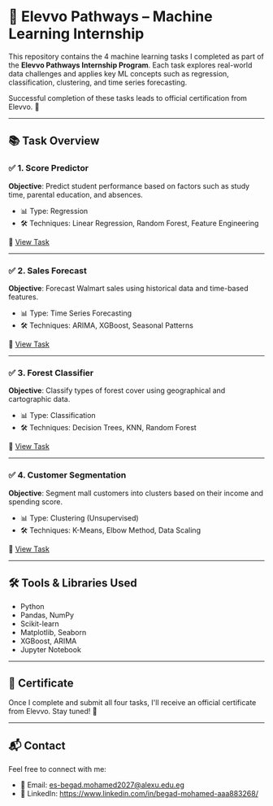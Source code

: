 # 🌟 Elevvo Pathways – Machine Learning Internship

This repository contains the 4 machine learning tasks I completed as part of the **Elevvo Pathways Internship Program**. Each task explores real-world data challenges and applies key ML concepts such as regression, classification, clustering, and time series forecasting.

Successful completion of these tasks leads to official certification from Elevvo. 🏅

---

## 📚 Task Overview

### ✅ 1. Score Predictor
**Objective**: Predict student performance based on factors such as study time, parental education, and absences.

- 📊 Type: Regression
- 🛠️ Techniques: Linear Regression, Random Forest, Feature Engineering

📁 [View Task]([./task1-score-predictor](https://github.com/Begadmohamed/Elevvo-pathways-ML-internship/blob/main/Task1-Students_score_Prediction.ipynb))

---

### ✅ 2. Sales Forecast
**Objective**: Forecast Walmart sales using historical data and time-based features.

- 📊 Type: Time Series Forecasting
- 🛠️ Techniques: ARIMA, XGBoost, Seasonal Patterns

📁 [View Task](./task2-sales-forecast)

---

### ✅ 3. Forest Classifier
**Objective**: Classify types of forest cover using geographical and cartographic data.

- 📊 Type: Classification
- 🛠️ Techniques: Decision Trees, KNN, Random Forest

📁 [View Task](./task3-forest-classifier)

---

### ✅ 4. Customer Segmentation
**Objective**: Segment mall customers into clusters based on their income and spending score.

- 📊 Type: Clustering (Unsupervised)
- 🛠️ Techniques: K-Means, Elbow Method, Data Scaling

📁 [View Task](./task4-customer-segmentation)

---

## 🛠️ Tools & Libraries Used

- Python
- Pandas, NumPy
- Scikit-learn
- Matplotlib, Seaborn
- XGBoost, ARIMA
- Jupyter Notebook

---

## 📜 Certificate

Once I complete and submit all four tasks, I'll receive an official certificate from Elevvo. Stay tuned! 🧾

---

## 📬 Contact

Feel free to connect with me:

- 📧 Email: es-begad.mohamed2027@alexu.edu.eg
- 💼 LinkedIn: https://www.linkedin.com/in/begad-mohamed-aaa883268/

